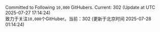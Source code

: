 Committed to Following `10,000` GitHubers. Current: <!-- FOLLOWING_COUNT -->302<!-- FOLLOWING_COUNT --> (Update at UTC <!-- LAST_UPDATED -->2025-07-27 17:14:24<!-- LAST_UPDATED -->)<br>
致力于关注`10,000`个GitHuber。当前：<!-- FOLLOWING_COUNT -->302<!-- FOLLOWING_COUNT --> (更新于北京时间 <!-- LAST_UPDATED_CST -->2025-07-28 01:14:24<!-- LAST_UPDATED_CST -->)
